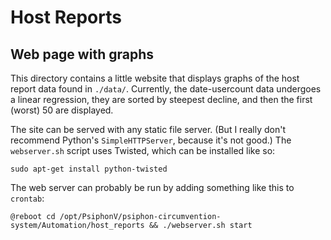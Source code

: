 # Host Reports

## Web page with graphs

This directory contains a little website that displays graphs of the host report data found in `./data/`. Currently, the date-usercount data undergoes a linear regression, they are sorted by steepest decline, and then the first (worst) 50 are displayed.

The site can be served with any static file server. (But I really don't recommend Python's `SimpleHTTPServer`, because it's not good.) The `webserver.sh` script uses Twisted, which can be installed like so:

```
sudo apt-get install python-twisted
```

The web server can probably be run by adding something like this to `crontab`:

```
@reboot cd /opt/PsiphonV/psiphon-circumvention-system/Automation/host_reports && ./webserver.sh start
```

